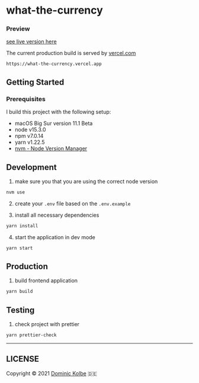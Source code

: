 # what-the-currency

### Preview

[see live version here](https://what-the-currency.vercel.app)

The current production build is served by [vercel.com](https://vercel.com)

```http
https://what-the-currency.vercel.app
```

## Getting Started

### Prerequisites

I build this project with the following setup:

- macOS Big Sur version 11.1 Beta
- node v15.3.0
- npm v7.0.14
- yarn v1.22.5
- [nvm - Node Version Manager](https://github.com/nvm-sh/nvm)

## Development

1. make sure you that you are using the correct node version

```bash
nvm use
```

2. create your `.env` file based on the `.env.example`

3. install all necessary dependencies

```bash
yarn install
```

4. start the application in dev mode

```bash
yarn start
```

## Production

1. build frontend application

```bash
yarn build
```

## Testing

1. check project with prettier

```bash
yarn prettier-check
```

---

## LICENSE

Copyright © 2021 [Dominic Kolbe](https://dominickolbe.dk) :de:
